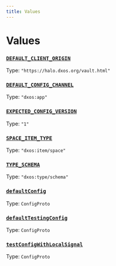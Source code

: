 ```yaml
---
title: Values
---
```

# Values 

### [`DEFAULT_CLIENT_ORIGIN`](https://github.com/dxos/protocols/blob/main/packages/sdk/client/src/packlets/client/config.ts#L10)
Type: `"https://halo.dxos.org/vault.html"`
### [`DEFAULT_CONFIG_CHANNEL`](https://github.com/dxos/protocols/blob/main/packages/sdk/client/src/packlets/client/config.ts#L7)
Type: `"dxos:app"`
### [`EXPECTED_CONFIG_VERSION`](https://github.com/dxos/protocols/blob/main/packages/sdk/client/src/packlets/client/config.ts#L12)
Type: `"1"`
### [`SPACE_ITEM_TYPE`](https://github.com/dxos/protocols/blob/main/packages/sdk/client/src/packlets/proxies/space-proxy.ts#L21)
Type: `"dxos:item/space"`
### [`TYPE_SCHEMA`]()
Type: `"dxos:type/schema"`
### [`defaultConfig`](https://github.com/dxos/protocols/blob/main/packages/sdk/client/src/packlets/client/config.ts#L14)
Type: `ConfigProto`
### [`defaultTestingConfig`](https://github.com/dxos/protocols/blob/main/packages/sdk/client/src/packlets/proxies/client.ts#L42)
Type: `ConfigProto`
### [`testConfigWithLocalSignal`](https://github.com/dxos/protocols/blob/main/packages/sdk/client/src/packlets/testing/test-client-builder.ts#L13)
Type: `ConfigProto`
